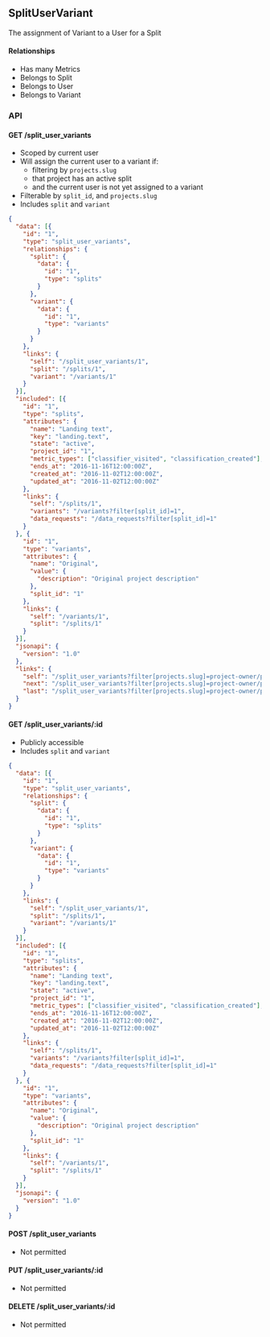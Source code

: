 ## SplitUserVariant

The assignment of Variant to a User for a Split

#### Relationships

- Has many Metrics
- Belongs to Split
- Belongs to User
- Belongs to Variant

### API

#### GET /split_user_variants

- Scoped by current user
- Will assign the current user to a variant if:
  - filtering by `projects.slug`
  - that project has an active split
  - and the current user is not yet assigned to a variant
- Filterable by `split_id`, and `projects.slug`
- Includes `split` and `variant`

``` json
{
  "data": [{
    "id": "1",
    "type": "split_user_variants",
    "relationships": {
      "split": {
        "data": {
          "id": "1",
          "type": "splits"
        }
      },
      "variant": {
        "data": {
          "id": "1",
          "type": "variants"
        }
      }
    },
    "links": {
      "self": "/split_user_variants/1",
      "split": "/splits/1",
      "variant": "/variants/1"
    }
  }],
  "included": [{
    "id": "1",
    "type": "splits",
    "attributes": {
      "name": "Landing text",
      "key": "landing.text",
      "state": "active",
      "project_id": "1",
      "metric_types": ["classifier_visited", "classification_created"],
      "ends_at": "2016-11-16T12:00:00Z",
      "created_at": "2016-11-02T12:00:00Z",
      "updated_at": "2016-11-02T12:00:00Z"
    },
    "links": {
      "self": "/splits/1",
      "variants": "/variants?filter[split_id]=1",
      "data_requests": "/data_requests?filter[split_id]=1"
    }
  }, {
    "id": "1",
    "type": "variants",
    "attributes": {
      "name": "Original",
      "value": {
        "description": "Original project description"
      },
      "split_id": "1"
    },
    "links": {
      "self": "/variants/1",
      "split": "/splits/1"
    }
  }],
  "jsonapi": {
    "version": "1.0"
  },
  "links": {
    "self": "/split_user_variants?filter[projects.slug]=project-owner/project-name&page[number]=1&page[size]=1",
    "next": "/split_user_variants?filter[projects.slug]=project-owner/project-name&page[number]=2&page[size]=1",
    "last": "/split_user_variants?filter[projects.slug]=project-owner/project-name&page[number]=123&page[size]=1"
  }
}
```

#### GET /split_user_variants/:id

- Publicly accessible
- Includes `split` and `variant`

``` json
{
  "data": [{
    "id": "1",
    "type": "split_user_variants",
    "relationships": {
      "split": {
        "data": {
          "id": "1",
          "type": "splits"
        }
      },
      "variant": {
        "data": {
          "id": "1",
          "type": "variants"
        }
      }
    },
    "links": {
      "self": "/split_user_variants/1",
      "split": "/splits/1",
      "variant": "/variants/1"
    }
  }],
  "included": [{
    "id": "1",
    "type": "splits",
    "attributes": {
      "name": "Landing text",
      "key": "landing.text",
      "state": "active",
      "project_id": "1",
      "metric_types": ["classifier_visited", "classification_created"],
      "ends_at": "2016-11-16T12:00:00Z",
      "created_at": "2016-11-02T12:00:00Z",
      "updated_at": "2016-11-02T12:00:00Z"
    },
    "links": {
      "self": "/splits/1",
      "variants": "/variants?filter[split_id]=1",
      "data_requests": "/data_requests?filter[split_id]=1"
    }
  }, {
    "id": "1",
    "type": "variants",
    "attributes": {
      "name": "Original",
      "value": {
        "description": "Original project description"
      },
      "split_id": "1"
    },
    "links": {
      "self": "/variants/1",
      "split": "/splits/1"
    }
  }],
  "jsonapi": {
    "version": "1.0"
  }
}
```

#### POST /split_user_variants

- Not permitted

#### PUT /split_user_variants/:id

- Not permitted

#### DELETE /split_user_variants/:id

- Not permitted
